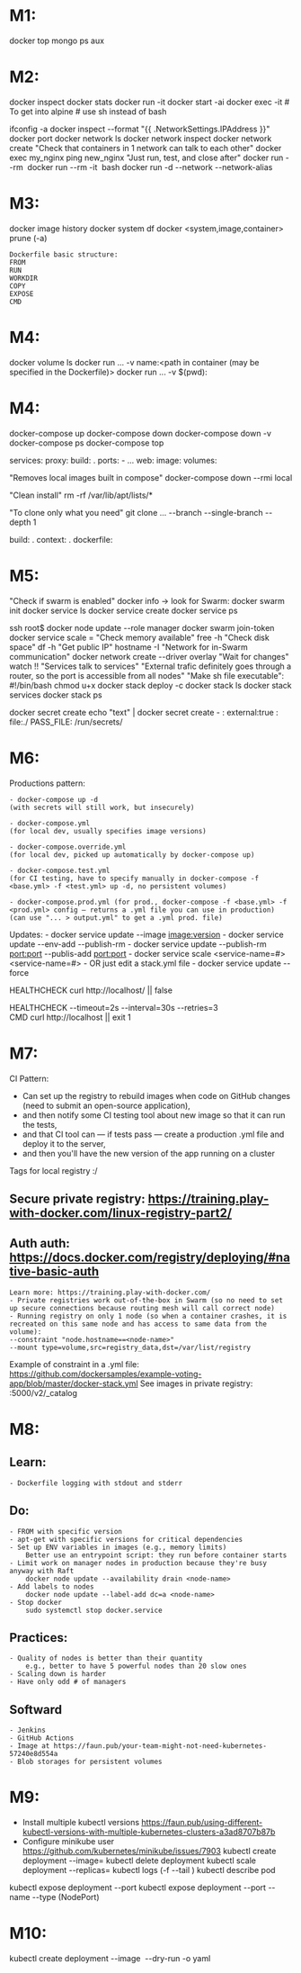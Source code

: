 # M1:
docker top mongo
ps aux

# M2:
docker inspect
docker stats
docker run -it
docker start -ai
docker exec -it
	# To get into alpine #
	use sh instead of bash

ifconfig -a
docker inspect --format "{{ .NetworkSettings.IPAddress }}" 
docker port
docker network ls
docker network inspect <network name>
docker network create
	"Check that containers in 1 network can talk to each other"
	docker exec my_nginx ping new_nginx
	"Just run, test, and close after"
	docker run --rm <image> <command>
	docker run --rm -it <image> bash
docker run -d --network <network-name> --network-alias <alias for a common dns name>

# M3:
docker image history
docker system df
docker <system,image,container> prune (-a)

	Dockerfile basic structure:
	FROM
	RUN
	WORKDIR
	COPY
	EXPOSE
	CMD

# M4:
docker volume ls
docker run ... -v name:<path in container (may be specified in the Dockerfile)>
docker run ... -v $(pwd):<path in container>

# M4:
docker-compose up
docker-compose down
docker-compose down -v
docker-compose ps
docker-compose top

services:
	proxy:
		build: .
		ports:
		- ...
	web:
		image:
		volumes:
		
"Removes local images built in compose"
docker-compose down --rmi local

"Clean install"
    rm -rf /var/lib/apt/lists/*

"To clone only what you need"
    git clone ... --branch <branch-name> --single-branch --depth 1

build: .
	context: .
	dockerfile: <file-name>

# M5:
"Check if swarm is enabled"
docker info -> look for Swarm: <inactive>
docker swarm init
docker service ls
docker service create
docker service ps <service-name>

ssh root$<node-ip>
docker node update --role manager <node-name>
docker swarm join-token <manager or worker>
docker service scale <service-name>=<replica-count>
	"Check memory available"
	free -h
	"Check disk space"
	df -h
	"Get public IP"
	hostname -I
"Network for in-Swarm communication"
docker network create --driver overlay <name>
	"Wait for changes"
	watch !!
	"Services talk to services"
	"External trafic definitely goes through a router, so the port is accessible from all nodes"
	"Make sh file executable":
	#!/bin/bash
	chmod u+x <file name>
docker stack deploy -c <file-name> <stack-name>
docker stack ls
docker stack services <stack-name>
docker stack ps <stack-name>

docker secret create <secret-name> <file>
echo "text" | docker secret create <secret-name> -
<secret-name>:
	external:true
<secret-name>:
	file:./<file>
PASS_FILE: /run/secrets/<secret-name>

# M6:
Productions pattern:

    - docker-compose up -d 
    (with secrets will still work, but insecurely)

    - docker-compose.yml 
    (for local dev, usually specifies image versions)

    - docker-compose.override.yml 
    (for local dev, picked up automatically by docker-compose up)

    - docker-compose.test.yml 
    (for CI testing, have to specify manually in docker-compose -f <base.yml> -f <test.yml> up -d, no persistent volumes)

    - docker-compose.prod.yml (for prod., docker-compose -f <base.yml> -f <prod.yml> config — returns a .yml file you can use in production)
    (can use "... > output.yml" to get a .yml prod. file)

Updates:
    - docker service update --image <image:version> <servicename>
    - docker service update --env-add <VARIABLE> --publish-rm <port to remove>
    - docker service update --publish-rm <port:port> --publis-add <port:port>
    - docker service scale <service-name=#> <service-name=#>
    - OR just edit a stack.yml file 
    - docker service update --force <service-name>

HEALTHCHECK curl http://localhost/ || false

HEALTHCHECK --timeout=2s --interval=30s --retries=3 \
CMD curl http://localhost || exit 1

# M7:
CI Pattern:
- Can set up the registry to rebuild images when code on GitHub changes (need to submit an open-source application),
- and then notify some CI testing tool about new image so that it can run the tests,
- and that CI tool can — if tests pass — create a production .yml file and deploy it to the server,
- and then you'll have the new version of the app running on a cluster

Tags for local registry
	<local-ip>:<port>/<image-name>
## Secure private registry: https://training.play-with-docker.com/linux-registry-part2/
## Auth auth: https://docs.docker.com/registry/deploying/#native-basic-auth
	Learn more: https://training.play-with-docker.com/
	- Private registries work out-of-the-box in Swarm (so no need to set up secure connections because routing mesh will call correct node)
	- Running registry on only 1 node (so when a container crashes, it is recreated on this same node and has access to same data from the volume):
	--constraint "node.hostname==<node-name>"
	--mount type=volume,src=registry_data,dst=/var/list/registry
Example of constraint in a .yml file: https://github.com/dockersamples/example-voting-app/blob/master/docker-stack.yml
See images in private registry: 
    <url>:5000/v2/_catalog

# M8:
## Learn: 
    - Dockerfile logging with stdout and stderr
## Do: 
	- FROM with specific version
	- apt-get with specific versions for critical dependencies
    - Set up ENV variables in images (e.g., memory limits)
        Better use an entrypoint script: they run before container starts
    - Limit work on manager nodes in production because they're busy anyway with Raft
        docker node update --availability drain <node-name>
    - Add labels to nodes
        docker node update --label-add dc=a <node-name>
    - Stop docker
        sudo systemctl stop docker.service

## Practices:
    - Quality of nodes is better than their quantity
        e.g., better to have 5 powerful nodes than 20 slow ones
    - Scaling down is harder
    - Have only odd # of managers

## Softward
    - Jenkins
    - GitHub Actions
    - Image at https://faun.pub/your-team-might-not-need-kubernetes-57240e8d554a
    - Blob storages for persistent volumes
   
# M9:
- Install multiple kubectl versions
    https://faun.pub/using-different-kubectl-versions-with-multiple-kubernetes-clusters-a3ad8707b87b
- Configure minikube user
    https://github.com/kubernetes/minikube/issues/7903
kubectl create deployment <deployment-name> --image=<image-name>
kubectl delete deployment <deployment-name>
kubectl scale deployment <deployment-name> --replicas=<n>
kubectl logs <pod-name> (-f --tail <n>)
kubectl describe pod <pod-name>

kubectl expose deployment <deployment-name> --port <port>
kubectl expose deployment <deployment-name> --port <port> --name <service-name> --type (NodePort)

# M10:
kubectl create deployment <name> --image <image> --dry-run -o yaml
